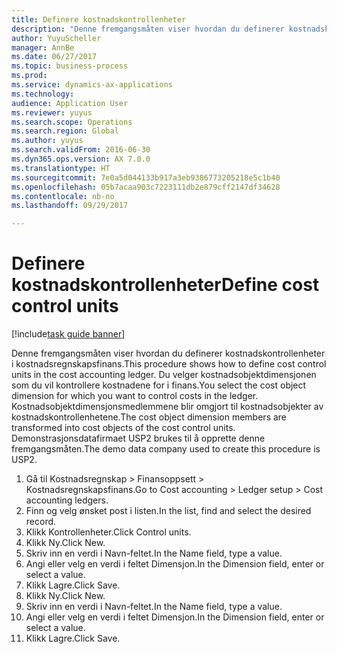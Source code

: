 ```yaml
--- 
title: Definere kostnadskontrollenheter
description: "Denne fremgangsmåten viser hvordan du definerer kostnadskontrollenheter i kostnadsregnskapsfinans."
author: YuyuScheller
manager: AnnBe
ms.date: 06/27/2017
ms.topic: business-process
ms.prod: 
ms.service: dynamics-ax-applications
ms.technology: 
audience: Application User
ms.reviewer: yuyus
ms.search.scope: Operations
ms.search.region: Global
ms.author: yuyus
ms.search.validFrom: 2016-06-30
ms.dyn365.ops.version: AX 7.0.0
ms.translationtype: HT
ms.sourcegitcommit: 7e0a5d044133b917a3eb9386773205218e5c1b40
ms.openlocfilehash: 05b7acaa903c7223111db2e879cff2147df34628
ms.contentlocale: nb-no
ms.lasthandoff: 09/29/2017

---
```

# <a name="define-cost-control-units"></a><span data-ttu-id="7e0e8-103">Definere kostnadskontrollenheter</span><span class="sxs-lookup"><span data-stu-id="7e0e8-103">Define cost control units</span></span>

[!include[task guide banner](../../includes/task-guide-banner.md)]

<span data-ttu-id="7e0e8-104">Denne fremgangsmåten viser hvordan du definerer kostnadskontrollenheter i kostnadsregnskapsfinans.</span><span class="sxs-lookup"><span data-stu-id="7e0e8-104">This procedure shows how to define cost control units in the cost accounting ledger.</span></span> <span data-ttu-id="7e0e8-105">Du velger kostnadsobjektdimensjonen som du vil kontrollere kostnadene for i finans.</span><span class="sxs-lookup"><span data-stu-id="7e0e8-105">You select the cost object dimension for which you want to control costs in the ledger.</span></span> <span data-ttu-id="7e0e8-106">Kostnadsobjektdimensjonsmedlemmene blir omgjort til kostnadsobjekter av kostnadskontrollenhetene.</span><span class="sxs-lookup"><span data-stu-id="7e0e8-106">The cost object dimension members are transformed into cost objects of the cost control units.</span></span> <span data-ttu-id="7e0e8-107">Demonstrasjonsdatafirmaet USP2 brukes til å opprette denne fremgangsmåten.</span><span class="sxs-lookup"><span data-stu-id="7e0e8-107">The demo data company used to create this procedure is USP2.</span></span>

1. <span data-ttu-id="7e0e8-108">Gå til Kostnadsregnskap > Finansoppsett > Kostnadsregnskapsfinans.</span><span class="sxs-lookup"><span data-stu-id="7e0e8-108">Go to Cost accounting > Ledger setup > Cost accounting ledgers.</span></span>
2. <span data-ttu-id="7e0e8-109">Finn og velg ønsket post i listen.</span><span class="sxs-lookup"><span data-stu-id="7e0e8-109">In the list, find and select the desired record.</span></span>
3. <span data-ttu-id="7e0e8-110">Klikk Kontrollenheter.</span><span class="sxs-lookup"><span data-stu-id="7e0e8-110">Click Control units.</span></span>
4. <span data-ttu-id="7e0e8-111">Klikk Ny.</span><span class="sxs-lookup"><span data-stu-id="7e0e8-111">Click New.</span></span>
5. <span data-ttu-id="7e0e8-112">Skriv inn en verdi i Navn-feltet.</span><span class="sxs-lookup"><span data-stu-id="7e0e8-112">In the Name field, type a value.</span></span>
6. <span data-ttu-id="7e0e8-113">Angi eller velg en verdi i feltet Dimensjon.</span><span class="sxs-lookup"><span data-stu-id="7e0e8-113">In the Dimension field, enter or select a value.</span></span>
7. <span data-ttu-id="7e0e8-114">Klikk Lagre.</span><span class="sxs-lookup"><span data-stu-id="7e0e8-114">Click Save.</span></span>
8. <span data-ttu-id="7e0e8-115">Klikk Ny.</span><span class="sxs-lookup"><span data-stu-id="7e0e8-115">Click New.</span></span>
9. <span data-ttu-id="7e0e8-116">Skriv inn en verdi i Navn-feltet.</span><span class="sxs-lookup"><span data-stu-id="7e0e8-116">In the Name field, type a value.</span></span>
10. <span data-ttu-id="7e0e8-117">Angi eller velg en verdi i feltet Dimensjon.</span><span class="sxs-lookup"><span data-stu-id="7e0e8-117">In the Dimension field, enter or select a value.</span></span>
11. <span data-ttu-id="7e0e8-118">Klikk Lagre.</span><span class="sxs-lookup"><span data-stu-id="7e0e8-118">Click Save.</span></span>



